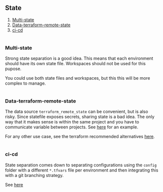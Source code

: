 ## State
1. [Multi-state](#multi-state)
2. [Data-terraform-remote-state](#data-terraform-remote-state)
3. [ci-cd](#ci-cd)
<br></br>


### Multi-state
Strong state separation is a good idea. This means that each environment should have its own state file. Workspaces should not be used for this pupose. 

You could use both state files and workspaces, but this this will be more complex to manage.
<br></br>


### Data-terraform-remote-state
The data source `terraform_remote_state` can be convenient, but is also risky. Since statefile exposes secrets, sharing state is a bad idea. The only way that it makes sense is within the same project and you have to communicate variable between projects. 
See [here](./2.data-remote-state/) for an example.

For any other use case, see the terraform recommended alternatives [here](https://developer.hashicorp.com/terraform/language/state/remote-state-data#alternative-ways-to-share-data-between-configurations).
<br></br>


### ci-cd
State separation comes down to separating configurations using the `config` folder with a different `*.tfvars` file per environment and then integrating this with a git branching strategy.

See [here]( ..... ) 
